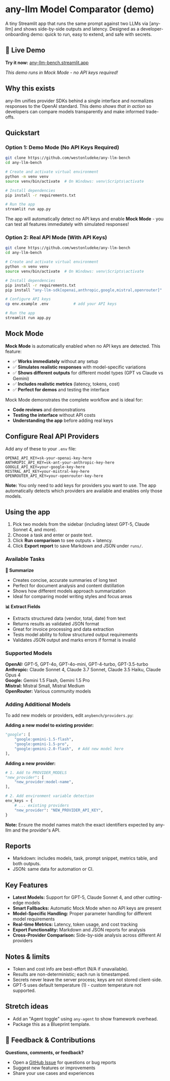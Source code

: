 # any-llm Model Comparator (demo)

A tiny Streamlit app that runs the same prompt against two LLMs via [any-llm] and shows side-by-side outputs and latency. Designed as a developer-onboarding demo: quick to run, easy to extend, and safe with secrets.

## 🚀 Live Demo

**Try it now:** [any-llm-bench.streamlit.app](https://any-llm-bench.streamlit.app)

*This demo runs in Mock Mode - no API keys required!*

## Why this exists
any-llm unifies provider SDKs behind a single interface and normalizes responses to the OpenAI standard. This demo *shows that in action* so developers can compare models transparently and make informed trade-offs.

## Quickstart

### Option 1: Demo Mode (No API Keys Required)
```bash
git clone https://github.com/westonludeke/any-llm-bench
cd any-llm-bench

# Create and activate virtual environment
python -m venv venv
source venv/bin/activate  # On Windows: venv\Scripts\activate

# Install dependencies
pip install -r requirements.txt

# Run the app
streamlit run app.py
```

The app will automatically detect no API keys and enable **Mock Mode** - you can test all features immediately with simulated responses!

### Option 2: Real API Mode (With API Keys)
```bash
git clone https://github.com/westonludeke/any-llm-bench
cd any-llm-bench

# Create and activate virtual environment
python -m venv venv
source venv/bin/activate  # On Windows: venv\Scripts\activate

# Install dependencies
pip install -r requirements.txt
pip install "any-llm-sdk[openai,anthropic,google,mistral,openrouter]"  # install any-llm with providers

# Configure API keys
cp env.example .env           # add your API keys

# Run the app
streamlit run app.py
```

## Mock Mode

**Mock Mode** is automatically enabled when no API keys are detected. This feature:

- ✅ **Works immediately** without any setup
- ✅ **Simulates realistic responses** with model-specific variations
- ✅ **Shows different outputs** for different model types (GPT vs Claude vs Gemini)
- ✅ **Includes realistic metrics** (latency, tokens, cost)
- ✅ **Perfect for demos** and testing the interface

Mock Mode demonstrates the complete workflow and is ideal for:
- **Code reviews** and demonstrations
- **Testing the interface** without API costs
- **Understanding the app** before adding real keys

## Configure Real API Providers

Add any of these to your `.env` file:

```
OPENAI_API_KEY=sk-your-openai-key-here
ANTHROPIC_API_KEY=sk-ant-your-anthropic-key-here
GOOGLE_API_KEY=your-google-key-here
MISTRAL_API_KEY=your-mistral-key-here
OPENROUTER_API_KEY=your-openrouter-key-here
```

**Note:** You only need to add keys for providers you want to use. The app automatically detects which providers are available and enables only those models.

## Using the app

1. Pick two models from the sidebar (including latest GPT-5, Claude Sonnet 4, and more).
2. Choose a task and enter or paste text.
3. Click **Run comparison** to see outputs + latency.
4. Click **Export report** to save Markdown and JSON under `runs/`.

### Available Tasks

**📝 Summarize**
- Creates concise, accurate summaries of long text
- Perfect for document analysis and content distillation
- Shows how different models approach summarization
- Ideal for comparing model writing styles and focus areas

**📊 Extract Fields**
- Extracts structured data (vendor, total, date) from text
- Returns results as validated JSON format
- Great for invoice processing and data extraction
- Tests model ability to follow structured output requirements
- Validates JSON output and marks errors if format is invalid

### Supported Models

**OpenAI:** GPT-5, GPT-4o, GPT-4o-mini, GPT-4-turbo, GPT-3.5-turbo  
**Anthropic:** Claude Sonnet 4, Claude 3.7 Sonnet, Claude 3.5 Haiku, Claude Opus 4  
**Google:** Gemini 1.5 Flash, Gemini 1.5 Pro  
**Mistral:** Mistral Small, Mistral Medium  
**OpenRouter:** Various community models

### Adding Additional Models

To add new models or providers, edit `anybench/providers.py`:

**Adding a new model to existing provider:**
```python
"google": [
    "google:gemini-1.5-flash",
    "google:gemini-1.5-pro",
    "google:gemini-2.0-flash",  # Add new model here
],
```

**Adding a new provider:**
```python
# 1. Add to PROVIDER_MODELS
"new_provider": [
    "new_provider:model-name",
],

# 2. Add environment variable detection
env_keys = {
    # ... existing providers
    "new_provider": "NEW_PROVIDER_API_KEY",
}
```

**Note:** Ensure the model names match the exact identifiers expected by any-llm and the provider's API.

## Reports

* Markdown: includes models, task, prompt snippet, metrics table, and both outputs.
* JSON: same data for automation or CI.

## Key Features

* **Latest Models:** Support for GPT-5, Claude Sonnet 4, and other cutting-edge models
* **Smart Fallbacks:** Automatic Mock Mode when no API keys are present
* **Model-Specific Handling:** Proper parameter handling for different model requirements
* **Real-time Metrics:** Latency, token usage, and cost tracking
* **Export Functionality:** Markdown and JSON reports for analysis
* **Cross-Provider Comparison:** Side-by-side analysis across different AI providers

## Notes & limits

* Token and cost info are best-effort (N/A if unavailable).
* Results are non-deterministic; each run is timestamped.
* Secrets never leave the server process; keys are not stored client-side.
* GPT-5 uses default temperature (1) - custom temperature not supported.

## Stretch ideas

* Add an "Agent toggle" using `any-agent` to show framework overhead.
* Package this as a Blueprint template.

## 🤝 Feedback & Contributions

**Questions, comments, or feedback?** 
- Open a [GitHub Issue](https://github.com/westonludeke/any-llm-bench/issues) for questions or bug reports
- Suggest new features or improvements
- Share your use cases and experiences
